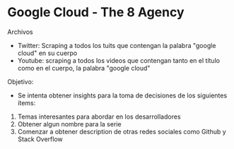 # Google Cloud - The 8 Agency

Archivos 
- Twitter: Scraping a todos los tuits que contengan la palabra "google cloud" en su cuerpo
- Youtube: scraping a todos los videos que contengan tanto en el título como en el cuerpo, la palabra "google cloud"

Objetivo: 
- Se intenta obtener insights para la toma de decisiones de los siguientes ítems: 
1. Temas interesantes para abordar en los desarrolladores
2. Obtener algun nombre para la serie 
3. Comenzar a obtener description de otras redes sociales como Github y Stack Overflow 





